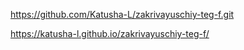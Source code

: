 https://github.com/Katusha-L/zakrivayuschiy-teg-f.git

https://katusha-l.github.io/zakrivayuschiy-teg-f/